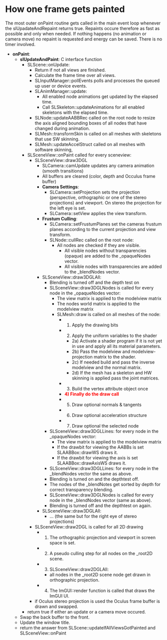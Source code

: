 How one frame gets painted
============

The most outer onPaint routine gets called in the main event loop
whenever the slUpadateAndRepaint returns true. Repaints occure therefore as
fast as possible and only when needed. If nothing happens (no animation or
camera move) no repaint is requested and energy can be saved. There is no
timer involved.

* **onPaint**:
   * **slUpdateAndPaint**: C interface function
      * SLScene::onUpdate:
         * Return if not all views are finished.
         * Calculate the frame time over all views.
         * SLInputManager::pollEvents polls and processes the queued up user or device events.
         * SLAnimManager::update:
            * All enabled node animations get updated by the elapsed time.
            * Call SLSkeleton::updateAnimations for all enabled skeletons with the elapsed time.
         * SLNode::updateAABBRec called on the root node to resize the
           axis aligned bounding boxes of all nodes that have changed during animation.
         * SLMesh::transformSkin is called on all meshes with skeletons that use SW skinning.
         * SLMesh::updateAccelStruct called on all meshes with software skinning,
      * SLSceneView::onPaint called for every sceneview:
         * SLSceneView::draw3DGL
            * SLCamera::camUpdate updates any camera animation (smooth transitions)
            * All buffers are cleared (color, depth and Occulus frame buffer)
            * **Camera Settings**:
               * SLCamera::setProjection sets the projection
                 (perspective, orthographic or one of the stereo projections) and viewport.
                 On stereo the projection for the left eye is set.
               * SLCamera::setView applies the view transform.
            * **Frustum Culling**:
               * SLCamera::setFrustumPlanes set the cameras frustum planes according to the
                 current projection and view transform.
               * SLNode::cullRec called on the root node:
                  * All nodes are checked if they are visible.
                     * All visible nodes without transparencies (opaque) are added to the _opaqueNodes vector.
                     * All visible nodes with transparencies are added to the _blendNodes vector.
            * SLSceneView::draw3DGLAll:
               * Blending is turned off and the depth test on
               * SLSceneView::draw3DGLNodes is called for every node in the _opaqueNodes vector:
                  * The view matrix is applied to the modelview matrix
                  * The nodes world matrix is applied to the modelview matrix
                  * SLMesh::draw is called on all meshes of the node:
                     * 1) Apply the drawing bits
                     * 2) Apply the uniform variables to the shader
                        * 2a) Activate a shader program if it is not yet in use and apply all its material parameters.
                        * 2b) Pass the modelview and modelview-projection matrix to the shader.
                        * 2c) If needed build and pass the inverse modelview and the normal matrix.
                        * 2d) If the mesh has a skeleton and HW skinning is applied pass the joint matrices.
                     * 3) Build the vertex attribute object once
                     * <span style="color:red"><strong>4) Finally do the draw call</strong></span>
                     * 5) Draw optional normals & tangents
                     * 6) Draw optional acceleration structure
                     * 7) Draw optional the selected node
               * SLSceneView::draw3DGLLines: for every node in the _opaqueNodes vector:
                 * The view matrix is applied to the modelview matrix
                 * If the drawbit for viewing the AABBs is set SLAABBox::drawWS draws it.
                 * If the drawbit for viewing the axis is set SLAABBox::drawAxisWS draws it.
               * SLSceneView::draw3DGLLines: for every node in the _blendNodes vector the same as above.
               * Blending is turned on and the depthtest off.
               * The nodes of the _blendNotes get sorted by depth for correct transparency blending.
               * SLSceneView::draw3DGLNodes is called for every node in the _blendNodes vector (same as above).
               * Blending is turned off and the depthtest on again.
            * SLSceneView::draw3DGLAll:
               * ... (the same but for the right eye of stereo projections)
         * SLSceneView::draw2DGL is called for all 2D drawing
            * 1) The orthographic projection and viewport in screen space is set.
            * 2) A pseudo culling step for all nodes on the _root2D scene.
            * 3) SLSceneView::draw2DGLAll:
               * all nodes in the _root2D scene node get drawn in orthographic projection.
            * 4) The ImGUI::render function is called that draws the ImGUI UI.
         * if Oculus stereo projection is used the Oculus frame buffer is drawn and swapped.
      * return true if either an update or a camera move occured.
   * Swap the back buffer to the front.
   * Update the window title.
   * return the answer from SLScene::updateIfAllViewsGotPainted and SLSceneView::onPaint